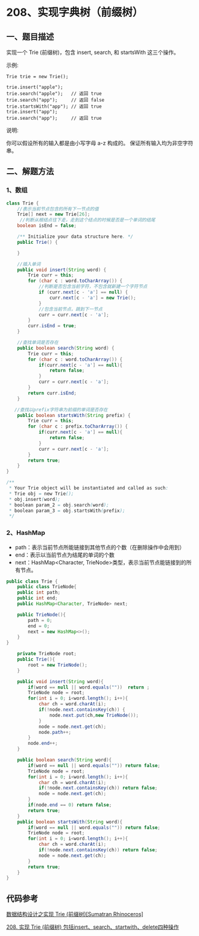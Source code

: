 # 208、实现字典树（前缀树）

## 一、题目描述

实现一个 Trie (前缀树)，包含 insert, search, 和 startsWith 这三个操作。

示例:

```
Trie trie = new Trie();

trie.insert("apple");
trie.search("apple");   // 返回 true
trie.search("app");     // 返回 false
trie.startsWith("app"); // 返回 true
trie.insert("app");   
trie.search("app");     // 返回 true
```

说明:

你可以假设所有的输入都是由小写字母 a-z 构成的。
		保证所有输入均为非空字符串。





## 二、解题方法

### 1、数组

```java
class Trie {
  	//表示当前节点包含的所有下一节点的值
    Trie[] next = new Trie[26];
     //判断从根结点往下走，走到这个结点的时候是否是一个单词的结尾
    boolean isEnd = false;

    /** Initialize your data structure here. */
    public Trie() {

    }

    //插入单词
    public void insert(String word) {
        Trie curr = this;
        for (char c : word.toCharArray()) {
            //判断是否包含当前字符，不包含就新建一个字符节点
            if (curr.next[c - 'a'] == null) {
                curr.next[c - 'a'] = new Trie();
            }
            //包含当前节点，跳到下一节点
            curr = curr.next[c - 'a'];
        }
        curr.isEnd = true;
    }

    //查找单词是否存在
    public boolean search(String word) {
        Trie curr = this;
        for (char c : word.toCharArray()) {
            if(curr.next[c - 'a'] == null){
                return false;
            }
            curr = curr.next[c - 'a'];
        }
        return curr.isEnd;
    }

   //查找以prefix字符串为前缀的单词是否存在
    public boolean startsWith(String prefix) {
        Trie curr = this;
        for (char c : prefix.toCharArray()) {
            if(curr.next[c - 'a'] == null){
                return false;
            }
            curr = curr.next[c - 'a'];
        }
        return true;
    }
}

/**
 * Your Trie object will be instantiated and called as such:
 * Trie obj = new Trie();
 * obj.insert(word);
 * boolean param_2 = obj.search(word);
 * boolean param_3 = obj.startsWith(prefix);
 */
```





### 2、HashMap

- path：表示当前节点所能链接到其他节点的个数（在删除操作中会用到）
- end：表示以当前节点为结尾的单词的个数
- next：HashMap<Character, TrieNode>类型，表示当前节点能链接到的所有节点。

```java
public class Trie {
    public class TrieNode{
    public int path;
    public int end;
    public HashMap<Character, TrieNode> next;

    public TrieNode(){
        path = 0;
        end = 0;
        next = new HashMap<>();
    }
}

    private TrieNode root;
    public Trie(){
        root = new TrieNode();
    }

    public void insert(String word){
        if(word == null || word.equals(""))  return ;
        TrieNode node = root;
        for(int i = 0; i<word.length(); i++){
            char ch = word.charAt(i);
            if(!node.next.containsKey(ch)) {
                node.next.put(ch,new TrieNode());
            }
            node = node.next.get(ch);
            node.path++;
        }
        node.end++;
    }

    public boolean search(String word){
        if(word == null || word.equals("")) return false;
        TrieNode node = root;
        for(int i = 0; i<word.length(); i++){
            char ch = word.charAt(i);
            if(!node.next.containsKey(ch)) return false;
            node = node.next.get(ch);
        }
        if(node.end == 0) return false;
        return true;
    }
    public boolean startsWith(String word){
        if(word == null || word.equals("")) return false;
        TrieNode node = root;
        for(int i = 0; i<word.length(); i++){
            char ch = word.charAt(i);
            if(!node.next.containsKey(ch)) return false;
            node = node.next.get(ch);
        }
        return true;
    }
}
```





## 代码参考

[数据结构设计之实现 Trie (前缀树)[Sumatran Rhinoceros]](https://leetcode-cn.com/problems/implement-trie-prefix-tree/solution/shu-ju-jie-gou-she-ji-zhi-shi-xian-trie-qian-zhui-/)

[208. 实现 Trie (前缀树) 包括insert、search、startwith、delete四种操作](https://leetcode-cn.com/problems/implement-trie-prefix-tree/solution/208-shi-xian-trie-qian-zhui-shu-bao-gua-insert-sea/)